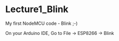 # Lecture1_Blink
My first NodeMCU code - Blink ;-)

On your Arduino IDE, 
Go to File -> ESP8266 -> Blink

